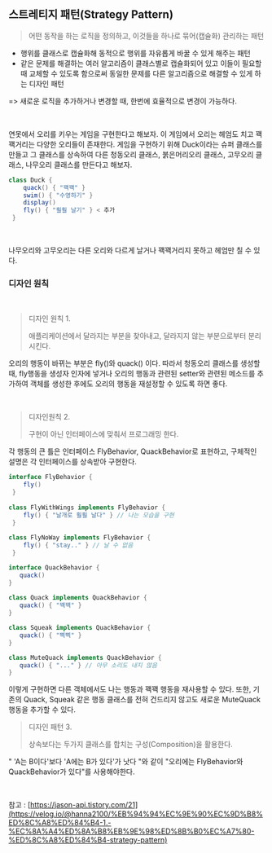 ## 스트레티지 패턴(Strategy Pattern)

> 어떤 동작을 하는 로직을 정의하고, 이것들을 하나로 묶어(캡슐화) 관리하는 패턴



- 행위를 클래스로 캡슐화해 동적으로 행위를 자유롭게 바꿀 수 있게 해주는 패턴
- 같은 문제를 해결하는 여러 알고리즘이 클래스별로 캡슐화되어 있고 이들이 필요할 때 교체할 수 있도록 함으로써 동일한 문제를 다른 알고리즘으로 해결할 수 있게 하는 디자인 패턴

=> 새로운 로직을 추가하거나 변경할 때, 한번에 효율적으로 변경이 가능하다.

<br>

연못에서 오리를 키우는 게임을 구현한다고 해보자. 이 게임에서 오리는 헤엄도 치고 꽥꽥거리는 다양한 오리들이 존재한다. 게임을 구현하기 위해 Duck이라는 슈퍼 클래스를 만들고 그 클래스를 상속하여 다른 청동오리 클래스, 붉은머리오리 클래스, 고무오리 클래스, 나무오리 클래스를 만든다고 해보자.

``` java
class Duck {
	quack() { "꽥꽥" } 
	swim() { "수영하기" }
	display()
	fly() { "훨훨 날기" } < 추가
 }
 ```

<br>

나무오리와 고무오리는 다른 오리와 다르게 날거나 꽥꽥거리지 못하고 헤엄만 칠 수 있다.

### 디자인 원칙

<br>

> 디자인 원칙 1.
> 
> 애플리케이션에서 달라지는 부분을 찾아내고, 달라지지 않는 부분으로부터 분리시킨다.

오리의 행동이 바뀌는 부분은 fly()와 quack() 이다. 따라서 청동오리 클래스를 생성할 때, fly행동을 생성자 인자에 넣거나 오리의 행동과 관련된 setter와 관련된 메소드를 추가하여 객체를 생성한 후에도 오리의 행동을 재설정할 수 있도록 하면 좋다.

<br>

> 디자인원칙 2.
> 
> 구현이 아닌 인터페이스에 맞춰서 프로그래밍 한다.

각 행동의 큰 틀은 인터페이스 FlyBehavior, QuackBehavior로 표현하고, 구체적인 설명은 각 인터페이스를 상속받아 구현한다.

``` java
interface FlyBehavior {
	fly()
 }
 
class FlyWithWings implements FlyBehavior {
	fly() { "날개로 훨훨 날다" } // 나는 모습을 구현
 }
 
class FlyNoWay implements FlyBehavior {
	fly() { "stay.." } // 날 수 없음
 }
 ```
 
 ``` java
 interface QuackBehavior {
	quack()
 }
  
class Quack implements QuackBehavior {
	quack() { "꽥꽥" } 
 }
 
class Squeak implements QuackBehavior {
	quack() { "삑삑" } 
 }

class MuteQuack implements QuackBehavior {
	quack() { "..." } // 아무 소리도 내지 않음 
 }
 ```
 
 이렇게 구현하면 다른 객체에서도 나는 행동과 꽥꽥 행동을 재사용할 수 있다. 또한, 기존의 Quack, Squeak 같은 행동 클래스를 전혀 건드리지 않고도 새로운 MuteQuack 행동을 추가할 수 있다.
 
 
 > 디자인 패턴 3.
 > 
 > 상속보다는 두가지 클래스를 합치는 구성(Composition)을 활용한다.

" 'A는 B이다'보다 'A에는 B가 있다'가 낫다 "와 같이 "오리에는 FlyBehavior와 QuackBehavior가 있다"를 사용해야한다.


<br>

참고 : [https://jason-api.tistory.com/21](https://velog.io/@hanna2100/%EB%94%94%EC%9E%90%EC%9D%B8%ED%8C%A8%ED%84%B4-1.-%EC%8A%A4%ED%8A%B8%EB%9E%98%ED%8B%B0%EC%A7%80-%ED%8C%A8%ED%84%B4-strategy-pattern)
